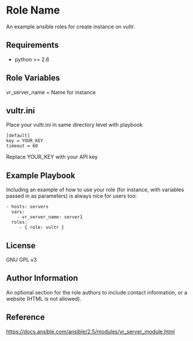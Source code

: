Role Name
=========

An example ansible roles for create instance on vultr.

Requirements
------------

- python >= 2.6

Role Variables
--------------

vr_server_name = Name for instance

vultr.ini
--------------

Place your vultr.ini in same directory level with playbook

```
[default]
key = YOUR_KEY
timeout = 60
```

Replace YOUR_KEY with your API key


Example Playbook
----------------

Including an example of how to use your role (for instance, with variables passed in as parameters) is always nice for users too:

    - hosts: servers
      vars:
        - vr_server_name: server1
      roles:
         - { role: vultr }

License
-------

GNU GPL v3


Author Information
------------------

An optional section for the role authors to include contact information, or a website (HTML is not allowed).



Reference
------------------

https://docs.ansible.com/ansible/2.5/modules/vr_server_module.html
